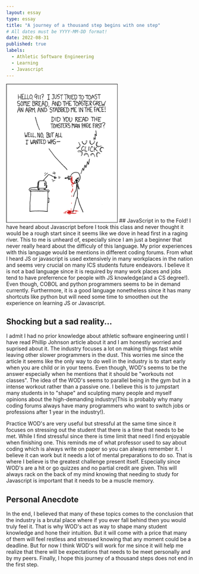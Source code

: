 ```yaml
---
layout: essay
type: essay
title: "A journey of a thousand step begins with one step"
# All dates must be YYYY-MM-DD format!
date: 2022-08-31
published: true
labels:
  - Athletic Software Engineering
  - Learning
  - Javascript
---
```


<img width="300px" class="rounded float-start pe-4" src="../img/smart-questions/rtfm.png">
## JavaScript in to the Fold!
I have heard about Javascript before I took this class and never thought it would be a rough start since it seems like we dove in head first in a raging river. This to me is unheard of, especially since I am just a beginner that never really heard about the difficuly of this language. My prior experiences with this language would be mentions in different coding forums. From what I heard JS or javascript is used extensively in many workplaces in the nation and seems very crucial on many ICS students future endeavors. I believe it is not a bad language since it is required by many work places and jobs tend to have preferrence for people with JS knowledge(and a CS degree!). Even though, COBOL and python programmers seems to be in demand currently. Furthermore, it is a good language nonetheless since it has many shortcuts like python but will need some time to smoothen out the experience on learning JS or Javascript.

## Shocking but a sad reality...
I admit I had no prior knowledge about athletic software engineering until I have read Phillip Johnson article about it and I am honestly worried and suprised about it. The industry focuses a lot on making things fast while leaving other slower programmers in the dust. This worries me since the article it seems like the only way to do well in the industry is to start early when you are child or in your teens. Even though, WOD's seems to be the answer especially when he mentions that it should be "workouts not classes". The idea of the WOD's seems to parallel being in the gym but in a intense workout rather than a passive one. I believe this is to jumpstart many students in to "shape" and sculpting many people and myself opinions about the high-demanding industry(This is probably why many coding forums always have many programmers who want to switch jobs or professions after 1 year in the industry!).  

Practice WOD's are very useful but stressful at the same time since it focuses on stressing out the student that there is a time that needs to be met. While I find stressful since there is time limit that need I find enjoyable when finishing one. This reminds me of what professor used to say about coding which is always write on paper so you can always remember it. I believe it can work but it needs a lot of mental preparations to do so. That is where I believe is the greatest challenge present itself. Especially since WOD's are a hit or go quizzes and no partial credit are given. This will always rack on the back of my mind knowing that needing to study for Javascript is important that it needs to be a muscle memory.

## Personal Anecdote
In the end, I believed that many of these topics comes to the conclusion that the industry is a brutal place where if you ever fall behind then you would truly feel it. That is why WOD's act as way to shape many student knowledge and hone their intuition. But it will come with a price that many of them will feel restless and stressed knowing that any moment could be a deadline. But for now I think WOD's will work for me since it will help me realize that there will be expectations that needs to be meet personally and by my peers. Finally, I hope this journey of a thousand steps does not end in the first step. 

